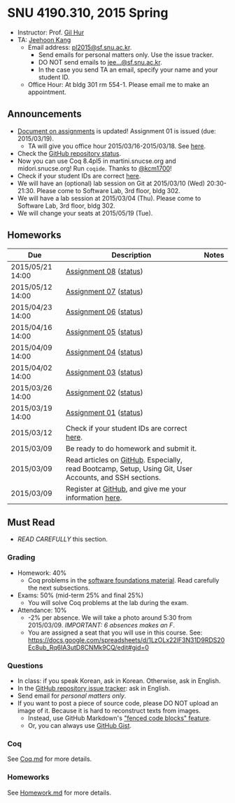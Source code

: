 # SNU 4190.310, 2015 Spring #

- Instructor: Prof. [Gil Hur](http://sf.snu.ac.kr/gil.hur)
- TA: [Jeehoon Kang](http://sf.snu.ac.kr/jeehoon.kang)
    + Email address: [pl2015@sf.snu.ac.kr](mailto:pl2015@sf.snu.ac.kr).
        * Send emails for personal matters only. Use the issue tracker.
        * DO NOT send emails to jee...@sf.snu.ac.kr.
        * In the case you send TA an email, specify your name and your student ID.
    + Office Hour: At bldg 301 rm 554-1. Please email me to make an appointment.

## Announcements ##

- [Document on assignments](Homework.md) is updated! Assignment 01 is issued (due: 2015/03/19).
    + TA will give you office hour 2015/03/16-2015/03/18. See [here](https://github.com/snu-sf/pl2015/issues/15).
- Check the [GitHub repository status](https://github.com/snu-sf/pl2015/issues/14).
- Now you can use Coq 8.4pl5 in martini.snucse.org and midori.snucse.org! Run `coqide`. Thanks to [@kcm1700](https://github.com/kcm1700)!
- Check if your student IDs are correct [here](https://docs.google.com/spreadsheets/d/1LzOLx22lF3N31D9RDS20Ec8ub_Rq6IA3utD8CNMk9CQ/edit#gid=0).
- We will have an (optional) lab session on Git at 2015/03/10 (Wed) 20:30-21:30. Please come to Software Lab, 3rd floor, bldg 302.
- We will have a lab session at 2015/03/04 (Thu). Please come to Software Lab, 3rd floor, bldg 302.
- We will change your seats at 2015/05/19 (Tue).

## Homeworks ##

| Due        	| Description 	 	 	 	 	 	 	 	 	 	 	 	 	 	| Notes 	|
|------------	|---------------------------------------------------------------	|-------	|
| 2015/05/21 14:00 	| [Assignment 08](sf/Assignment08_00.v) ([status](https://github.com/snu-sf/pl2015/issues/98)) 	|       	|
| 2015/05/12 14:00 	| [Assignment 07](sf/Assignment07_00.v) ([status](https://github.com/snu-sf/pl2015/issues/79)) 	|       	|
| 2015/04/23 14:00 	| [Assignment 06](sf/Assignment06_00.v) ([status](https://github.com/snu-sf/pl2015/issues/69)) 	|       	|
| 2015/04/16 14:00 	| [Assignment 05](sf/Assignment05_00.v) ([status](https://github.com/snu-sf/pl2015/issues/60)) 	|       	|
| 2015/04/09 14:00 	| [Assignment 04](sf/Assignment04.v) ([status](https://github.com/snu-sf/pl2015/issues/53)) 	|       	|
| 2015/04/02 14:00 	| [Assignment 03](sf/Assignment03.v) ([status](https://github.com/snu-sf/pl2015/issues/42)) 	|       	|
| 2015/03/26 14:00 	| [Assignment 02](sf/Assignment_02.v) ([status](https://github.com/snu-sf/pl2015/issues/30)) 	|       	|
| 2015/03/19 14:00 	| [Assignment 01](sf/Assignment01.v) ([status](https://github.com/snu-sf/pl2015/issues/17)) 	|       	|
| 2015/03/12 	| Check if your student IDs are correct [here](https://docs.google.com/spreadsheets/d/1LzOLx22lF3N31D9RDS20Ec8ub_Rq6IA3utD8CNMk9CQ/edit#gid=0).	|       	|
| 2015/03/09 	| Be ready to do homework and submit it.	|       	|
| 2015/03/09 	| Read articles on [GitHub](https://help.github.com/). Especially, read Bootcamp, Setup, Using Git, User Accounts, and SSH sections.	|       	|
| 2015/03/09 	| Register at [GitHub](https://github.com), and give me your information [here](http://goo.gl/forms/YUjIxNo3LD).	|       	|

## Must Read ##

- *READ CAREFULLY* this section.

### Grading ###

- Homework: 40%
    + Coq problems in the [software foundations material](http://www.cis.upenn.edu/~bcpierce/sf/current/index.html). Read carefully the next subsections.
- Exams: 50% (mid-term 25% and final 25%)
    + You will solve Coq problems at the lab during the exam.
- Attendance: 10%
    + -2% per absence. We will take a photo around 5:30 from 2015/03/09. *IMPORTANT: 6 absences makes an F*.
    + You are assigned a seat that you will use in this course. See: https://docs.google.com/spreadsheets/d/1LzOLx22lF3N31D9RDS20Ec8ub_Rq6IA3utD8CNMk9CQ/edit#gid=0

### Questions ###

- In class: if you speak Korean, ask in Korean. Otherwise, ask in English.
- In the [GitHub repository issue tracker](https://github.com/snu-sf/pl2015/issues): ask in English.
- Send email for *personal matters only*.
- If you want to post a piece of source code, please DO NOT upload an image of it. Because it is hard to reconstruct texts from images.
    + Instead, use GitHub Markdown's ["fenced code blocks" feature](https://help.github.com/articles/github-flavored-markdown/#fenced-code-blocks).
    + Or, you can always use [GitHub Gist](https://gist.github.com/).

### Coq ###

See [Coq.md](Coq.md) for more details.

### Homeworks ###

See [Homework.md](Homework.md) for more details.

